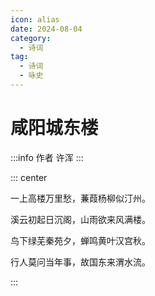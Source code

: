 ```yaml
---
icon: alias
date: 2024-08-04
category:
  - 诗词
tag:
  - 诗词
  - 咏史
---
```


# 咸阳城东楼

:::info 作者
许浑
:::

<!-- more -->

::: center

一上高楼万里愁，蒹葭杨柳似汀州。

溪云初起日沉阁，山雨欲来风满楼。

鸟下绿芜秦苑夕，蝉鸣黄叶汉宫秋。

行人莫问当年事，故国东来渭水流。

:::
